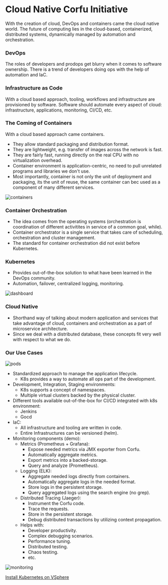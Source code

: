# Cloud Native Corfu Initiative

With the creation of cloud, DevOps and containers came the cloud native world.
The future of computing lies in the cloud-based, containerized, distributed systems,
dynamically managed by automation and orchestration.

### DevOps
The roles of developers and prodops get blurry when it comes to software ownership.
There is a trend of developers doing ops with the help of automation and IaC.

### Infrastructure as Code
With a cloud based approach, tooling, workflows and infrastructure are provisioned by software.
Software should automate every aspect of cloud: infrastructure, applications, monitoring, CI/CD, etc.

### The Coming of Containers
With a cloud based approach came containers.
- They allow standard packaging and distribution format.
- They are lightweight, e.g. transfer of images across the network is fast.
- They are fairly fast, running directly on the real CPU with no virtualization overhead.
- Container environment is application-centric, no need to pull unrelated programs and libraries we don't use.
- Most importantly, container is not only the unit of deployment and packaging, its the unit of reuse,
the same container can bec used as a component of many different services.

![containers](https://i.ibb.co/G5dTHmF/containers.jpg "containers")

### Container Orchestration

- The idea comes from the operating systems
(orchestration is coordination of different activitites in service of a common goal, while).
- Container orchestrator is a single service that takes care of scheduling, orchestration and cluster management.
- The standard for container orchestration did not exist before Kubernetes.

### Kubernetes

- Provides out-of-the-box solution to what have been learned in the DevOps community.
- Automation, failover, centralized logging, monitoring.

![dashboard](https://i.ibb.co/LZ2xzm9/kuber-dash.png "dashboard")

### Cloud Native
- Shorthand way of talking about modern application and services that take advantage of cloud, containers and orchestration as a part of microservice architecture.
- Since we deal with a distributed database, these concepts fit very well with respect to what we do.

### Our Use Cases

![pods](https://i.ibb.co/0Xkwc57/kuber-pods.png "pods")
* Standardized approach to manage the application lifecycle.
    - K8s provides a way to automate all ops part of the development.
* Development, Integration, Staging environments:
    - K8s supports a concept of namespaces.
    - Multiple virtual clusters backed by the physical cluster.
* Different tools available out-of-the-box for CI/CD integrated with k8s environment:
    - Jenkins
    - Gocd
* IaC:
    - All infrastructure and tooling are written in code.
    - Entire Infrastructures can be versioned (helm).
* Monitoring components (demo):
    - Metrics (Prometheus + Grafana):
        - Expose needed metrics via JMX exporter from Corfu.
        - Automatically aggregate metrics.
        - Export metrics into a backed-storage.
        - Query and analyze (Prometheus).
    - Logging (ELK):
        - Aggregate needed logs directly from containers.
        - Automatically aggregate logs in the needed format.
        - Store logs in the persistent storage.
        - Query aggregated logs using the search engine (no grep).
    - Distributed Tracing (Jaeger):
        - Instrument the Corfu code.
        - Trace the requests.
        - Store in the persistent storage.
        - Debug distributed transactions by utilizing context propagation.
    - Helps with:
        - Developer productivity.
        - Complex debugging scenarios.
        - Performance tuning.
        - Distributed testing.
        - Chaos testing.
        - etc.

![monitoring](https://i.ibb.co/HY0LpC1/monitoring.png "monitoring")

[Install Kubernetes on VSphere](https://blog.inkubate.io/install-and-manage-automatically-a-kubernetes-cluster-on-vmware-vsphere-with-terraform-and-kubespray/)
